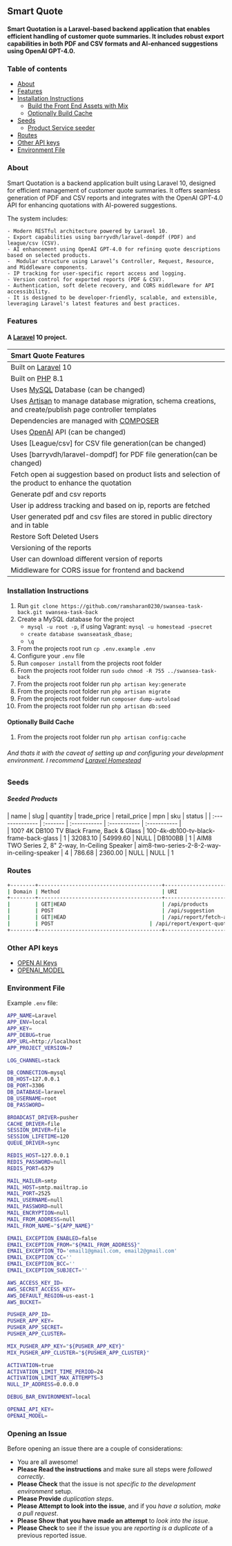 ## Smart Quote

#### Smart Quotation is a Laravel-based backend application that enables efficient handling of customer quote summaries. It includes robust export capabilities in both PDF and CSV formats and AI-enhanced suggestions using OpenAI GPT-4.0.

### Table of contents

-   [About](#about)
-   [Features](#features)
-   [Installation Instructions](#installation-instructions)
    -   [Build the Front End Assets with Mix](#build-the-front-end-assets-with-mix)
    -   [Optionally Build Cache](#optionally-build-cache)
-   [Seeds](#seeds)
    -   [Product Service seeder](#seeded-roles)
-   [Routes](#routes)
-   [Other API keys](#other-api-keys)
-   [Environment File](#environment-file)

### About

Smart Quotation is a backend application built using Laravel 10, designed for efficient management of customer quote summaries. It offers seamless generation of PDF and CSV reports and integrates with the OpenAI GPT-4.0 API for enhancing quotations with AI-powered suggestions.

The system includes:

    - Modern RESTful architecture powered by Laravel 10.
    - Export capabilities using barryvdh/laravel-dompdf (PDF) and league/csv (CSV).
    - AI enhancement using OpenAI GPT-4.0 for refining quote descriptions based on selected products.
    -  Modular structure using Laravel’s Controller, Request, Resource, and Middleware components.
    - IP tracking for user-specific report access and logging.
    - Version control for exported reports (PDF & CSV).
    - Authentication, soft delete recovery, and CORS middleware for API accessibility.
    - It is designed to be developer-friendly, scalable, and extensible, leveraging Laravel's latest features and best practices.

### Features

#### A [Laravel](https://laravel.com/) 10 project.

| Smart Quote Features                                                                                                                                |
| :--------------------------------------------------------------------------------------------------------------------------------------------------- |
| Built on [Laravel](https://laravel.com/) 10                                                                                                          |
| Built on [PHP](https://getbootstrap.com/) 8.1                                                                                                        |
| Uses [MySQL](https://github.com/mysql) Database (can be changed)                                                                                     |
| Uses [Artisan](https://laravel.com/docs/master/artisan) to manage database migration, schema creations, and create/publish page controller templates |
| Dependencies are managed with [COMPOSER](https://getcomposer.org/)                                                                                   |
| Uses [OpenAI](platform.openai.com) API (can be changed)                                                                                              |
| Uses [League/csv] for CSV file generation(can be changed)                                                                                            |
| Uses [barryvdh/laravel-dompdf] for PDF file generation(can be changed)                                                                               |
| Fetch open ai suggestion based on product lists and selection of the product to enhance the quotation                                                |
| Generate pdf and csv reports                                                                                                                         |
| User ip address tracking and based on ip, reports are fetched                                                                                        |
| User generated pdf and csv files are stored in public directory and in table                                                                         |
| Restore Soft Deleted Users                                                                                                                           |
| Versioning of the reports                                                                                                                            |
| User can download different version of reports                                                                                                       |
| Middleware for CORS issue for frontend and backend                                                                                                   |

### Installation Instructions

1. Run `git clone https://github.com/ramsharan0230/swansea-task-back.git swansea-task-back`
2. Create a MySQL database for the project
    - `mysql -u root -p`, if using Vagrant: `mysql -u homestead -psecret`
    - `create database swanseatask_dbase;`
    - `\q`
3. From the projects root run `cp .env.example .env`
4. Configure your `.env` file
5. Run `composer install` from the projects root folder
6. From the projects root folder run `sudo chmod -R 755 ../swansea-task-back`
7. From the projects root folder run `php artisan key:generate`
8. From the projects root folder run `php artisan migrate`
9. From the projects root folder run `composer dump-autoload`
10. From the projects root folder run `php artisan db:seed`

#### Optionally Build Cache

1. From the projects root folder run `php artisan config:cache`

###### And thats it with the caveat of setting up and configuring your development environment. I recommend [Laravel Homestead](https://laravel.com/docs/master/homestead)

### Seeds

##### Seeded Products

| name           | slug | quantity       | trade_price      | retail_price     | mpn       | sku       | status       |
| :-------------- | :------- | :----------- | :-----------  | :----------- |  
| 100? 4K DB100 TV Black Frame, Back & Glass   | 100-4k-db100-tv-black-frame-back-glass | 1  | 32083.10 | 54999.60 | NULL | DB100BB | 1
| AIM8 TWO Series 2, 8" 2-way, In-Ceiling Speaker | aim8-two-series-2-8-2-way-in-ceiling-speaker | 4  | 786.68  | 2360.00  | NULL | NULL | 1

### Routes

```bash
+--------+----------------------------------------+---------------------------------------+-----------------------------------------------+-----------------------------------------------------------------------------------------------------------------+--------------------------------------------------------------+
| Domain | Method                                 | URI                                   | Name                                          | Action                                                                                                          | Middleware                                                   |
+--------+----------------------------------------+---------------------------------------+-----------------------------------------------+-----------------------------------------------------------------------------------------------------------------+--------------------------------------------------------------+
|        | GET|HEAD                               | /api/products                                     | fetch-all-products                                       | App\Http\Controllers\ProductServiceController@fetchProducts                                                                  | web                                             |
|        | POST                                   | /api/suggestion                          | ai.suggestion                                  | App\Http\Controllers\UsersManagementController@search                                                           | web  |
|        | GET|HEAD                               | /api/report/fetch-all              | report.fetch                                 | App\Http\Controllers\ExportReportController@fetchAllReports                                                      | web                                    |
|        | POST                               | /api/report/export-quote-summary            | report.export                               | App\Http\Controllers\ExportReportController@exportReport                                                    | web                                    |
+--------+----------------------------------------+---------------------------------------+-----------------------------------------------+-----------------------------------------------------------------------------------------------------------------+--------------------------------------------------------------+
```

### Other API keys

-   [OPEN AI Keys](https://platform.openai.com/api-keys#get-an-api-key)
-   [OPENAI_MODEL](https://platform.openai.com/api-keys#get-an-model)

### Environment File

Example `.env` file:

```bash
APP_NAME=Laravel
APP_ENV=local
APP_KEY=
APP_DEBUG=true
APP_URL=http://localhost
APP_PROJECT_VERSION=7

LOG_CHANNEL=stack

DB_CONNECTION=mysql
DB_HOST=127.0.0.1
DB_PORT=3306
DB_DATABASE=laravel
DB_USERNAME=root
DB_PASSWORD=

BROADCAST_DRIVER=pusher
CACHE_DRIVER=file
SESSION_DRIVER=file
SESSION_LIFETIME=120
QUEUE_DRIVER=sync

REDIS_HOST=127.0.0.1
REDIS_PASSWORD=null
REDIS_PORT=6379

MAIL_MAILER=smtp
MAIL_HOST=smtp.mailtrap.io
MAIL_PORT=2525
MAIL_USERNAME=null
MAIL_PASSWORD=null
MAIL_ENCRYPTION=null
MAIL_FROM_ADDRESS=null
MAIL_FROM_NAME="${APP_NAME}"

EMAIL_EXCEPTION_ENABLED=false
EMAIL_EXCEPTION_FROM="${MAIL_FROM_ADDRESS}"
EMAIL_EXCEPTION_TO='email1@gmail.com, email2@gmail.com'
EMAIL_EXCEPTION_CC=''
EMAIL_EXCEPTION_BCC=''
EMAIL_EXCEPTION_SUBJECT=''

AWS_ACCESS_KEY_ID=
AWS_SECRET_ACCESS_KEY=
AWS_DEFAULT_REGION=us-east-1
AWS_BUCKET=

PUSHER_APP_ID=
PUSHER_APP_KEY=
PUSHER_APP_SECRET=
PUSHER_APP_CLUSTER=

MIX_PUSHER_APP_KEY="${PUSHER_APP_KEY}"
MIX_PUSHER_APP_CLUSTER="${PUSHER_APP_CLUSTER}"

ACTIVATION=true
ACTIVATION_LIMIT_TIME_PERIOD=24
ACTIVATION_LIMIT_MAX_ATTEMPTS=3
NULL_IP_ADDRESS=0.0.0.0

DEBUG_BAR_ENVIRONMENT=local

OPENAI_API_KEY=
OPENAI_MODEL=
```

### Opening an Issue

Before opening an issue there are a couple of considerations:

-   You are all awesome!
-   **Please Read the instructions** and make sure all steps were _followed correctly_.
-   **Please Check** that the issue is not _specific to the development environment_ setup.
-   **Please Provide** _duplication steps_.
-   **Please Attempt to look into the issue**, and if you _have a solution, make a pull request_.
-   **Please Show that you have made an attempt** to _look into the issue_.
-   **Please Check** to see if the issue you are _reporting is a duplicate_ of a previous reported issue.